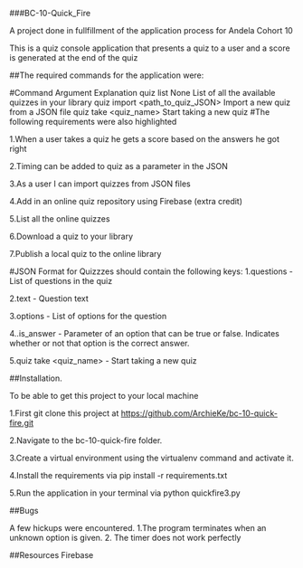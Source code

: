 
###BC-10-Quick_Fire

A project done in fullfillment of the application process for Andela Cohort 10

This is a quiz console application that presents a quiz to a user and a score is generated at the end of the quiz

##The required commands for the application were:

#Command	Argument	Explanation
quiz list	None	List of all the available quizzes in your library
quiz import	<path_to_quiz_JSON>	Import a new quiz from a JSON file
quiz take	<quiz_name>	Start taking a new quiz
#The following requirements were also highlighted

1.When a user takes a quiz he gets a score based on the answers he got right

2.Timing can be added to quiz as a parameter in the JSON

3.As a user I can import quizzes from JSON files

4.Add in an online quiz repository using Firebase (extra credit)

5.List all the online quizzes

6.Download a quiz to your library

7.Publish a local quiz to the online library

#JSON Format for Quizzzes should contain the following keys:
1.questions - List of questions in the quiz

2.text - Question text

3.options - List of options for the question

4..is_answer - Parameter of an option that can be true or false. Indicates whether or not that option is the correct answer.

5.quiz take <quiz_name> - Start taking a new quiz

##Installation.

To be able to get this project to your local machine

1.First git clone this project at https://github.com/ArchieKe/bc-10-quick-fire.git

2.Navigate to the bc-10-quick-fire folder.

3.Create a virtual environment using the virtualenv command and activate it.

4.Install the requirements via pip install -r requirements.txt

5.Run the application in your terminal via python quickfire3.py

##Bugs

A few hickups were encountered.
1.The program terminates when an unknown option is given.
2. The timer does not work perfectly

##Resources
Firebase

